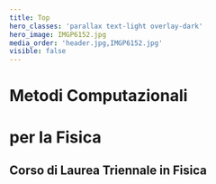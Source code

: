 ```yaml
---
title: Top
hero_classes: 'parallax text-light overlay-dark'
hero_image: IMGP6152.jpg
media_order: 'header.jpg,IMGP6152.jpg'
visible: false
---
```


# Metodi Computazionali
# per la Fisica
## Corso di Laurea Triennale in Fisica
